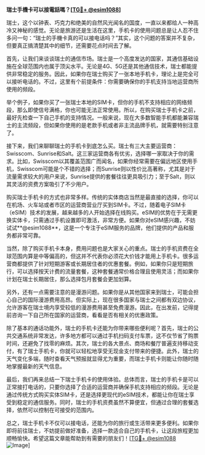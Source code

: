 **瑞士手機卡可以接電話嗎？[[TG💪+ @esim1088](https://t.me/s/esim1088)]**

瑞士，这个以钟表、巧克力和绝美的自然风光闻名的国度，一直以来都给人一种高冷又神秘的感觉。无论是旅游还是生活在这里，手机卡的使用问题总是让人忍不住多问一句：“瑞士的手機卡真的可以接电话吗？”其实，这个问题的答案并不复杂，但要真正搞清楚其中的细节，还需要花点时间去了解。

首先，让我们来谈谈瑞士的通信市场。瑞士是一个高度发达的国家，其通信基础设施在全球范围内也属于顶尖水平。无论是4G、5G还是其他通信技术，瑞士都能提供非常稳定的服务。因此，如果你在瑞士购买了一张本地手机卡，理论上是完全可以接听电话的。不过，这里有个前提条件：你需要确保你的手机支持当地运营商所使用的频段。

举个例子，如果你买了一张瑞士本地的SIM卡，但你的手机不支持相应的网络频段，那么即使信号满格，你也可能无法正常使用。所以，在购买瑞士手机卡之前，最好先检查一下自己手机的支持情况。一般来说，现在大多数智能手机都能兼容瑞士的主流频段，但如果你使用的是老款手机或者非主流品牌手机，就需要特别注意了。

接下来，我们来聊聊瑞士的手机卡到底怎么买。瑞士有三大主要运营商：Swisscom、Sunrise和Salt。这三家运营商各有优劣，选择哪一家取决于你的需求。比如，Swisscom以其覆盖范围广而闻名，如果你经常需要在偏远地区使用手机，Swisscom可能是个不错的选择；而Sunrise则以性价比高著称，尤其是对于流量需求较大的用户来说，Sunrise提供的套餐往往更具吸引力；至于Salt，则以其灵活的资费方案吸引了不少用户。

购买瑞士手机卡的方式也非常多样。传统的实体商店当然是最直接的选择，你可以在机场、火车站或者市区的运营商营业厅买到SIM卡。不过，随着电子SIM卡（eSIM）技术的发展，越来越多的人开始选择在线购买。eSIM的优势在于无需更换实体卡，只需通过手机设置即可激活，非常方便。如果你对eSIM感兴趣，不妨试试**@esim1088**，这是一个专注于eSIM服务的品牌，他们提供的产品和服务都非常可靠。

当然，除了购买手机卡本身，费用问题也是大家关心的重点。瑞士的手机资费在全球范围内算是中等偏高的，但这并不代表你必须花大价钱才能用上手机卡。很多运营商都提供了针对短期游客或长期居住者的优惠套餐。例如，如果你只是短期旅行，可以选择按天计费的流量套餐，这种套餐通常价格合理且使用灵活；而如果你计划在瑞士长期居住，那么选择包月套餐会更加划算。

另外，还有一点需要注意的是漫游问题。如果你是从其他国家来到瑞士，可能会担心自己的国际漫游费用高昂。但实际上，现在很多国家与瑞士之间都有双边协议，允许游客在瑞士境内享受较低的漫游费用甚至免费漫游。因此，在出发前，记得提前咨询一下自己所在国家的运营商，看看是否有相关的优惠政策。

除了基本的通话功能外，瑞士的手机卡还能为你带来哪些便利呢？首先，瑞士的公共交通系统非常发达，许多地方都可以通过手机扫码支付车票，这不仅节省了购票时间，还避免了找零的麻烦。其次，瑞士的各大景点、商场和餐厅普遍支持移动支付，有了瑞士手机卡，你就可以轻松地享受无现金支付带来的便捷。此外，瑞士的天气变化多端，随时查看天气预报就显得尤为重要，而瑞士手机卡则能让你随时随地掌握最新的天气信息。

最后，我们再来总结一下瑞士手机卡的使用体验。总体而言，瑞士的手机卡是可以正常接打电话的，只要你选择了合适的运营商并确保手机支持相应的频段。无论是通过传统方式购买实体SIM卡，还是选择更现代的eSIM技术，都能让你在瑞士享受到稳定的通信服务。同时，瑞士的手机资费虽然不算便宜，但通过合理的套餐选择，依然可以控制在可接受的范围内。

总之，瑞士手机卡不仅可以接电话，还能为你的旅行或生活带来更多便利。如果你即将前往瑞士，不妨提前做好准备，选择一款适合自己的手机卡，让这段旅程更加顺畅愉快。希望这篇文章能帮助到有需要的朋友们！[[TG💪+ @esim1088](https://t.me/s/esim1088) ![Image](https://i.postimg.cc/4NQfJmqS/Snipaste-2025-05-13-00-14-12.png)]